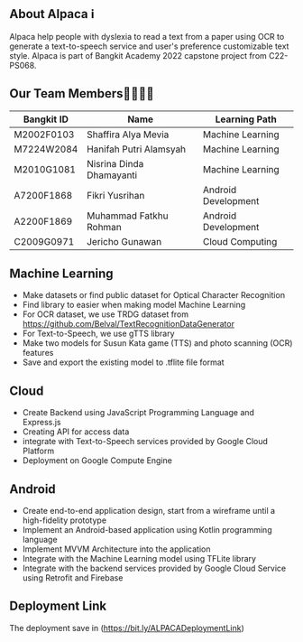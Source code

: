 
## About Alpaca ℹ️
Alpaca help people with dyslexia to read a text from a paper using OCR to generate a text-to-speech service and user's preference customizable text style. Alpaca is part of Bangkit Academy 2022 capstone project from C22-PS068.

## Our Team Members👩‍💻👨‍💻
| Bangkit ID    | Name                    |Learning Path      |
| ------------- | -------------           |-------------      |
| M2002F0103    | Shaffira Alya Mevia     |Machine Learning   |
| M7224W2084    | Hanifah Putri Alamsyah  |Machine Learning   |
| M2010G1081    | Nisrina Dinda Dhamayanti|Machine Learning   |
| A7200F1868    | Fikri Yusrihan          |Android Development|
| A2200F1869    | Muhammad Fatkhu Rohman  |Android Development|
| C2009G0971    | Jericho Gunawan         |Cloud Computing    |

## Machine Learning
- Make datasets or find public dataset for Optical Character Recognition 
- Find library to easier when making model Machine Learning
- For OCR dataset, we use TRDG dataset from https://github.com/Belval/TextRecognitionDataGenerator
- For Text-to-Speech, we use gTTS library
- Make two models for Susun Kata game (TTS) and photo scanning (OCR) features
- Save and export the existing model to .tflite file format

## Cloud
- Create Backend using JavaScript Programming Language and Express.js
- Creating API for access data
- integrate with Text-to-Speech services provided by Google Cloud Platform
- Deployment on Google Compute Engine


## Android
- Create end-to-end application design, start from a wireframe until a high-fidelity prototype
- Implement an Android-based application using Kotlin programming language
- Implement MVVM Architecture into the application
- Integrate with the Machine Learning model using TFLite library
- Integrate with the backend services provided by Google Cloud Service using Retrofit and Firebase

## Deployment Link
The deployment save in (https://bit.ly/ALPACADeploymentLink)
